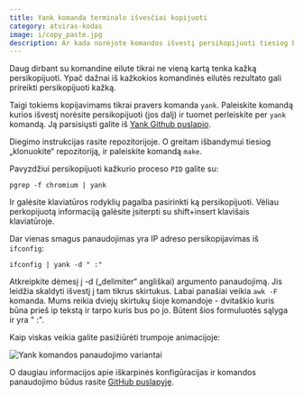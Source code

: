 ```yaml
---
title: Yank komanda terminalo išvesčiai kopijuoti
category: atviras-kodas
image: i/copy_paste.jpg
description: Ar kada norėjote komandos išvestį persikopijuoti tiesiog be pelės? Yank komanda leidžia tai gana nesunkiai pasidaryti.
---
```


Daug dirbant su komandine eilute tikrai ne vieną kartą tenka kažką persikopijuoti. Ypač dažnai iš kažkokios komandinės eilutės rezultato gali prireikti persikopijuoti kažką.

Taigi tokiems kopijavimams tikrai pravers komanda `yank`. Paleiskite komandą kurios išvestį norėsite persikopijuoti (jos dalį) ir tuomet perleiskite per `yank` komandą. Ją parsisiųsti galite iš [Yank Github puslapio](https://github.com/mptre/yank).

Diegimo instrukcijas rasite repozitorijoje. O greitam išbandymui tiesiog „klonuokite“ repozitoriją, ir paleiskite komandą `make`.

Pavyzdžiui persikopijuoti kažkurio proceso `PID` galite su:

```
pgrep -f chromium | yank
```

Ir galėsite klaviatūros rodyklių pagalba pasirinkti ką persikopijuoti. Vėliau perkopijuotą informaciją galėsite įsiterpti su shift+insert klavišais klaviatūroje.

Dar vienas smagus panaudojimas yra IP adreso persikopijavimas iš `ifconfig`:

```
ifconfig | yank -d " :"
```

Atkreipkite dėmesį į -d („delimiter“ angliškai) argumento panaudojimą. Jis leidžia skaldyti išvestį į tam tikrus skirtukus. Labai panašiai veikia `awk -F` komanda. Mums reikia dviejų skirtukų šioje komandoje - dvitaškio kuris būna prieš ip tekstą ir tarpo kuris bus po jo. Būtent šios formuluotės sąlyga ir yra " :".

Kaip viskas veikia galite pasižiūrėti trumpoje animacijoje:

![Yank komandos panaudojimo variantai](/i/yank.gif)

O daugiau informacijos apie iškarpinės konfigūracijas ir komandos panaudojimo būdus rasite [GitHub puslapyje](https://github.com/mptre/yank).
